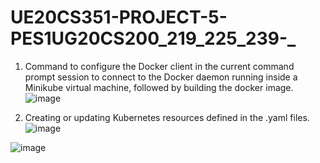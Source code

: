 # UE20CS351-PROJECT-5-PES1UG20CS200_219_225_239-_
1. Command to configure the Docker client in the current command prompt session to connect to the Docker daemon running inside a Minikube virtual machine, followed by building the docker image.
![image](https://user-images.githubusercontent.com/93152515/233841119-c1839c29-de7c-4b3c-920f-125a015d629d.png)

2. Creating or updating Kubernetes resources defined in the .yaml files.
![image](https://user-images.githubusercontent.com/93152515/233841424-2630f0b7-7013-40f2-bc26-23ebb863e460.png)

![image](https://user-images.githubusercontent.com/93152515/233841447-3d1dcb90-33a6-49c1-a825-4ebe45e2412c.png)
